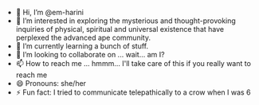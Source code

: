 - 👋 Hi, I’m @em-harini
- 👀 I’m interested in exploring the mysterious and thought-provoking inquiries of physical, spiritual and universal existence that have perplexed the advanced ape community.
- 🌱 I’m currently learning a bunch of stuff.
- 💞️ I’m looking to collaborate on ... wait... am I?
- 📫 How to reach me ... hmmm... I'll take care of this if you really want to reach me
- 😄 Pronouns: she/her
- ⚡ Fun fact: I tried to communicate telepathically to a crow when I was 6

<!---
em-harini/em-harini is a ✨ special ✨ repository because its `README.md` (this file) appears on your GitHub profile.
You can click the Preview link to take a look at your changes.
--->
